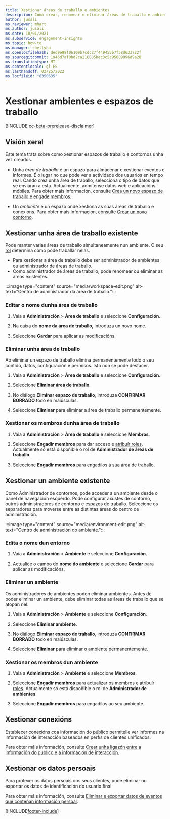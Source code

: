 ```yaml
---
title: Xestionar áreas de traballo e ambientes
description: Como crear, renomear e eliminar áreas de traballo e ambientes.
author: jusali
ms.reviewer: mhart
ms.author: jusali
ms.date: 10/01/2021
ms.subservice: engagement-insights
ms.topic: how-to
ms.manager: shellyha
ms.openlocfilehash: ded9e98f06109b7cdc27f449455b7f58d633722f
ms.sourcegitcommit: 1946d7af0bd2ca216885bec3c5c95009996d9a28
ms.translationtype: MT
ms.contentlocale: gl-ES
ms.lasthandoff: 02/25/2022
ms.locfileid: "8350635"
---
```

# <a name="manage-environments-and-workspaces"></a>Xestionar ambientes e espazos de traballo

[!INCLUDE [cc-beta-prerelease-disclaimer](includes/cc-beta-prerelease-disclaimer.md)]

## <a name="overview"></a>Visión xeral

Este tema trata sobre como xestionar espazos de traballo e contornos unha vez creados. 

- Unha *área de traballo* é un espazo para almacenar e xestionar eventos e informes. É o lugar no que pode ver a actividade dos usuarios en tempo real. Cando crea unha área de traballo, selecciona o tipo de datos que se enviarán a esta. Actualmente, admítense datos web e aplicacións móbiles. Para obter máis información, consulte [Crea un novo espazo de traballo e engade membros](create-workspace.md).

- Un *ambiente* é un espazo onde xestiona as súas áreas de traballo e conexións. Para obter máis información, consulte [Crear un novo contorno](create-new-environment.md).

## <a name="manage-an-existing-workspace"></a>Xestionar unha área de traballo existente

Pode manter varias áreas de traballo simultaneamente nun ambiente. O seu [rol](user-roles.md) determina como pode traballar nelas. 

 - Para xestionar a área de traballo debe ser administrador de ambientes ou administrador de áreas de traballo.
 - Como administrador de áreas de traballo, pode renomear ou eliminar as áreas existentes. 

:::image type="content" source="media/workspace-edit.png" alt-text="Centro de administrador da área de traballo.":::

### <a name="edit-a-workspace-name"></a>Editar o nome dunha área de traballo

1. Vaia a **Administración** > **Área de traballo** e seleccione **Configuración**.

1. Na caixa do **nome da área de traballo**, introduza un novo nome.

1. Seleccione **Gardar** para aplicar as modificacións.

### <a name="delete-a-workspace"></a>Eliminar unha área de traballo

Ao eliminar un espazo de traballo elimina permanentemente todo o seu contido, datos, configuración e permisos. Isto non se pode desfacer.

1. Vaia a **Administración** > **Área de traballo** e seleccione **Configuración**.

1. Seleccione **Eliminar área de traballo**. 

1. No diálogo **Eliminar espazo de traballo**, introduza **CONFIRMAR BORRADO** todo en maiúsculas. 

1. Seleccione **Eliminar** para eliminar a área de traballo permanentemente.

### <a name="manage-workspace-members"></a>Xestionar os membros dunha área de traballo

1. Vaia a **Administración** > **Área de traballo** e seleccione **Membros**.

1. Seleccione **Engadir membros** para dar acceso e [atribuír roles](user-roles.md). Actualmente só está dispoñible o rol de **Administrador de áreas de traballo**.

1. Seleccione **Engadir membros** para engadilos á súa área de traballo.

## <a name="manage-an-existing-environment"></a>Xestionar un ambiente existente

Como Administrador de contornos, pode acceder a un ambiente desde o panel de navegación esquerdo. Pode configurar axustes de contorno, outros administradores de contorno e espazos de traballo. Seleccione os separadores para moverse entre as distintas áreas do centro de administración.

:::image type="content" source="media/environment-edit.png" alt-text="Centro de administración do ambiente.":::

### <a name="edit-an-environment-name"></a>Edita o nome dun entorno

1. Vaia a **Administración** > **Ambiente** e seleccione **Configuración**.

1. Actualice o campo do **nome do ambiente** e seleccione **Gardar** para aplicar as modificacións.

### <a name="delete-an-environment"></a>Eliminar un ambiente

Os administradores de ambientes poden eliminar ambientes. Antes de poder eliminar un ambiente, debe eliminar todas as áreas de traballo que se atopan nel.

1. Vaia a **Administración** > **Ambiente** e seleccione **Configuración**.

1. Seleccione **Eliminar ambiente**. 

1. No diálogo **Eliminar espazo de traballo**, introduza **CONFIRMAR BORRADO** todo en maiúsculas. 

1. Seleccione **Eliminar** para eliminar o ambiente permanentemente.

### <a name="manage-environment-members"></a>Xestionar os membros dun ambiente

1. Vaia a **Administración** > **Ambiente** e seleccione **Membros**.

1. Seleccione **Engadir membros** para actualizar os membros e [atribuír roles](user-roles.md). Actualmente só está dispoñible o rol de **Administrador de ambientes**.

1. Seleccione **Engadir membros** para engadilos ao seu ambiente.

## <a name="manage-connections"></a>Xestionar conexións

Establecer conexións coa información do público permítelle ver informes na información de interacción baseados en perfís de clientes unificados. 

Para obter máis información, consulte [Crear unha ligazón entre a información do público e a información de interacción](integrate-audience-insights-engagement-insights.md).

## <a name="manage-personal-data"></a>Xestionar os datos persoais

Para protexer os datos persoais dos seus clientes, pode eliminar ou exportar os datos de identificación do usuario final.

Para obter máis información, consulte [Eliminar e exportar datos de eventos que conteñan información persoal](../dsr-rights-requests.md).

[!INCLUDE[footer-include](../includes/footer-banner.md)]
